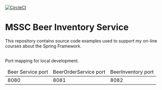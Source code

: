 [![CircleCI](https://circleci.com/gh/springframeworkguru/mssc-beer-inventory-service.svg?style=svg)](https://circleci.com/gh/springframeworkguru/mssc-beer-inventory-service)
# MSSC Beer Inventory Service

This repository contains source code examples used to support my on-line courses about the Spring Framework.

<br>
Port mapping for local development.
<table>
    <thead>
            <td>Beer Service port</td>
            <td>BeerOrderService port</td>
            <td>BeerInventory port</td>
    </thead>
    <tbody>
        <tr>
            <td>8080</td>
            <td>8081</td>
            <td>8082</td>
        </tr>
    </tbody>
</table>